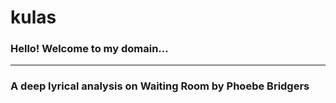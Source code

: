 # kulas
### Hello! Welcome to my domain...
---
### A deep lyrical analysis on Waiting Room by Phoebe Bridgers
